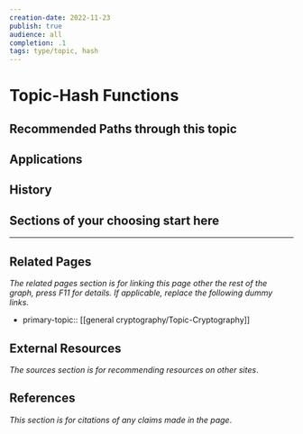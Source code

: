```yaml
---
creation-date: 2022-11-23
publish: true
audience: all
completion: .1
tags: type/topic, hash
---
```

# Topic-Hash Functions

## Recommended Paths through this topic

## Applications

## History

## Sections of your choosing start here

---
## Related Pages
*The related pages section is for linking this page other the rest of the graph, press F11 for details. If applicable, replace the following dummy links.*
- primary-topic:: [[general cryptography/Topic-Cryptography]]

## External Resources
*The sources section is for recommending resources on other sites*.

## References
*This section is for citations of any claims made in the page*.